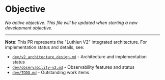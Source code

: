 # Objective

_No active objective. This file will be updated when starting a new development objective._

---

**Note**: This PR represents the "Luthien V2" integrated architecture. For implementation status and details, see:
- [`dev/v2_architecture_design.md`](v2_architecture_design.md) - Architecture and implementation status
- [`dev/observability-v2.md`](observability-v2.md) - Observability features and status
- [`dev/TODO.md`](TODO.md) - Outstanding work items
